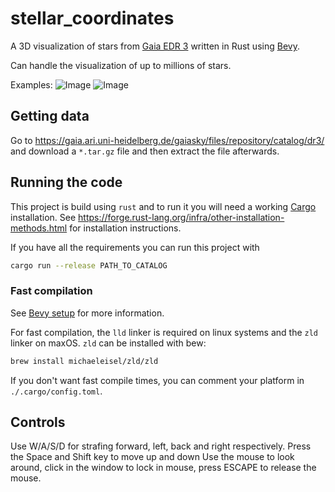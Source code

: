 # stellar_coordinates

A 3D visualization of stars from [Gaia EDR 3](https://gea.esac.esa.int/archive/) written in Rust using [Bevy](https://bevyengine.org/).

Can handle the visualization of up to millions of stars.

Examples:
![Image](./figures/DeepinScreenshot_stellar_coordinates_test_20220805113909.png)
![Image](./figures/DeepinScreenshot_stellar_coordinates_test_20220805114003.png.png)

## Getting data

Go to <https://gaia.ari.uni-heidelberg.de/gaiasky/files/repository/catalog/dr3/> and download a `*.tar.gz` file and then extract the file afterwards.

## Running the code

This project is build using `rust` and to run it you will need a working [Cargo](https://doc.rust-lang.org/cargo/)
installation. See <https://forge.rust-lang.org/infra/other-installation-methods.html>
for installation instructions.

If you have all the requirements you can run this project with

```bash
cargo run --release PATH_TO_CATALOG
```


### Fast compilation

See [Bevy setup](https://bevyengine.org/learn/book/getting-started/setup/) for
more information.

For fast compilation, the `lld` linker is required on linux systems and the `zld`
linker on maxOS. `zld` can be installed with bew:

```bash
brew install michaeleisel/zld/zld
```

If you don't want fast compile times, you can comment your platform in `./.cargo/config.toml`.

## Controls

Use W/A/S/D for strafing forward, left, back and right respectively.
Press the Space and Shift key to move up and down
Use the mouse to look around, click in the window to lock in mouse, press ESCAPE
to release the mouse.
